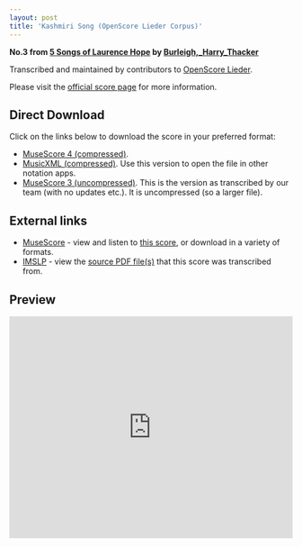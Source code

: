 ```yaml
---
layout: post
title: 'Kashmiri Song (OpenScore Lieder Corpus)'
---
```


__No.3 from [5 Songs of Laurence Hope](https://fourscoreandmore.org/openscore/lieder/Burleigh%2C_Harry_Thacker/5_Songs_of_Laurence_Hope/) by [Burleigh,_Harry_Thacker](https://fourscoreandmore.org/openscore/lieder/Burleigh%2C_Harry_Thacker)__

Transcribed and maintained by contributors to [OpenScore Lieder].

Please visit the [official score page] for more information.

[official score page]: https://musescore.com/openscore-lieder-corpus/scores/6518141
[OpenScore Lieder]: https://musescore.com/openscore-lieder-corpus

## Direct Download

Click on the links below to download the score in your preferred format:
- [MuseScore 4 (compressed)](https://fourscoreandmore.org/openscore/lieder/Burleigh%2C_Harry_Thacker/5_Songs_of_Laurence_Hope/3_Kashmiri_Song.mscz).
- [MusicXML (compressed)](https://fourscoreandmore.org/openscore/lieder/Burleigh%2C_Harry_Thacker/5_Songs_of_Laurence_Hope/3_Kashmiri_Song.mxl). Use this version to open the file in other notation apps.
- [MuseScore 3 (uncompressed)](https://raw.githubusercontent.com/OpenScore/Lieder/refs/heads/main/scores/Burleigh%2C_Harry_Thacker/5_Songs_of_Laurence_Hope/3_Kashmiri_Song/lc6518141.mscx). This is the version as transcribed by our team (with no updates etc.). It is uncompressed (so a larger file).

## External links

- [MuseScore] - view and listen to [this score][MuseScore], or download in a variety of formats.
- [IMSLP] - view the [source PDF file(s)][IMSLP] that this score was transcribed from.

[MuseScore]: https://musescore.com/score/6518141
[IMSLP]: https://imslp.org/wiki/Special:ReverseLookup/238246

## Preview

<iframe width="100%" height="394" src="https://musescore.com/openscore-lieder-corpus/scores/6518141/embed" frameborder="0" allowfullscreen allow="autoplay; fullscreen"></iframe>
